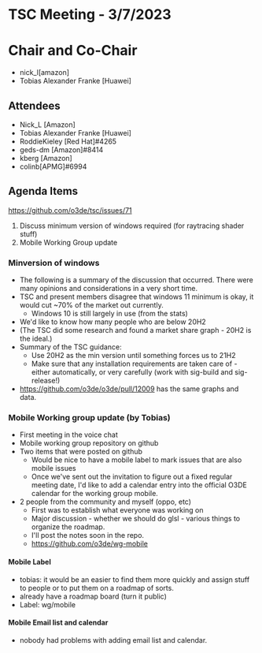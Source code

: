 # TSC Meeting - 3/7/2023

# Chair and Co-Chair
* nick_l[amazon] 
* Tobias Alexander Franke [Huawei]

## Attendees
* Nick_L [Amazon]
* Tobias Alexander Franke [Huawei]
* RoddieKieley [Red Hat]#4265
* geds-dm [Amazon]#8414
* kberg [Amazon]
* colinb[APMG]#6994

## Agenda Items
https://github.com/o3de/tsc/issues/71

1. Discuss minimum version of windows required (for raytracing shader stuff)
2. Mobile Working Group update

### Minversion of windows
* The following is a summary of the discussion that occurred.  There were many opinions and considerations in a very short time.
* TSC and present members disagree that windows 11 minimum is okay, it would cut ~70% of the market out currently.
  * Windows 10 is still largely in use (from the stats)
* We'd like to know how many people who are below 20H2
* (The TSC did some research and found a market share graph - 20H2 is the ideal.)
* Summary of the TSC guidance:
   * Use 20H2 as the min version until something forces us to 21H2
   * Make sure that any installation requirements are taken care of - either automatically, or very carefully (work with sig-build and 
     sig-release!)
* https://github.com/o3de/o3de/pull/12009 has the same graphs and data.

### Mobile Working group update  (by Tobias)
* First meeting in the voice chat
* Mobile working group repository on github
* Two items that were posted on github
  * Would be nice to have a mobile label to mark issues that are also mobile issues
  * Once we've sent out the invitation to figure out a fixed regular meeting date, I'd like to add a calendar entry into the official O3DE calendar for the working group mobile.
* 2 people from the community and myself (oppo, etc)
  * First was to establish what everyone was working on
  * Major discussion - whether we should do glsl - various things to organize the roadmap.
  * I'll post the notes soon in the repo.
  * https://github.com/o3de/wg-mobile


#### Mobile Label
* tobias: it would be an easier to find them more quickly and assign stuff to people or to put them on a roadmap of sorts.
* already have a roadmap board (turn it public)
* Label:  wg/mobile

#### Mobile Email list and calendar
* nobody had problems with adding email list and calendar.

